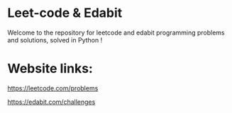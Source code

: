 # Leet-code & Edabit
Welcome to the repository for leetcode and edabit programming problems and solutions, solved in Python !

# Website links:
https://leetcode.com/problems

https://edabit.com/challenges
